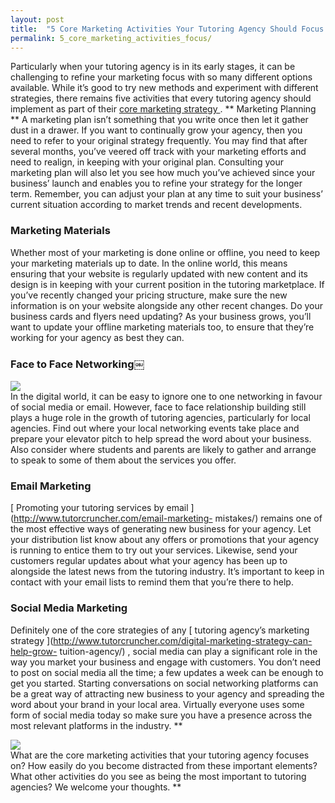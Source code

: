 ```yaml
---
layout: post
title:  "5 Core Marketing Activities Your Tutoring Agency Should Focus On"
permalink: 5_core_marketing_activities_focus/
---
```

Particularly when your tutoring agency is in its early stages, it can be
challenging to refine your marketing focus with so many different options
available. While it’s good to try new methods and experiment with different
strategies, there remains five activities that every tutoring agency should
implement as part of their [ core marketing strategy
](http://www.tutorcruncher.com/4-things-should-know-marketing/) . ** Marketing
Planning ** A marketing plan isn’t something that you write once then let it
gather dust in a drawer. If you want to continually grow your agency, then you
need to refer to your original strategy frequently. You may find that after
several months, you’ve veered off track with your marketing efforts and need
to realign, in keeping with your original plan. Consulting your marketing plan
will also let you see how much you’ve achieved since your business’ launch and
enables you to refine your strategy for the longer term. Remember, you can
adjust your plan at any time to suit your business’ current situation
according to market trends and recent developments. 

### Marketing Materials

Whether most of your marketing is done online or offline, you need to keep
your marketing materials up to date. In the online world, this means ensuring
that your website is regularly updated with new content and its design is in
keeping with your current position in the tutoring marketplace. If you’ve
recently changed your pricing structure, make sure the new information is on
your website alongside any other recent changes. Do your business cards and
flyers need updating? As your business grows, you’ll want to update your
offline marketing materials too, to ensure that they’re working for your
agency as best they can. 

### Face to Face Networking￼

<div class="img-holder full-width">
   <img src="http://www.exordo.com/blog/wp-content/uploads/2013/11/networking.jpg" alt-text=""/>
</div> In
the digital world, it can be easy to ignore one to one networking in favour of
social media or email. However, face to face relationship building still plays
a huge role in the growth of tutoring agencies, particularly for local
agencies. Find out where your local networking events take place and prepare
your elevator pitch to help spread the word about your business. Also consider
where students and parents are likely to gather and arrange to speak to some
of them about the services you offer. 

### Email Marketing

[ Promoting your
tutoring services by email ](http://www.tutorcruncher.com/email-marketing-
mistakes/) remains one of the most effective ways of generating new business
for your agency. Let your distribution list know about any offers or
promotions that your agency is running to entice them to try out your
services. Likewise, send your customers regular updates about what your agency
has been up to alongside the latest news from the tutoring industry. It’s
important to keep in contact with your email lists to remind them that you’re
there to help. 

### Social Media Marketing

Definitely one of the core
strategies of any [ tutoring agency’s marketing strategy
](http://www.tutorcruncher.com/digital-marketing-strategy-can-help-grow-
tuition-agency/) , social media can play a significant role in the way you
market your business and engage with customers. You don’t need to post on
social media all the time; a few updates a week can be enough to get you
started. Starting conversations on social networking platforms can be a great
way of attracting new business to your agency and spreading the word about
your brand in your local area. Virtually everyone uses some form of social
media today so make sure you have a presence across the most relevant
platforms in the industry. **
<div class="img-holder full-width">
   <img src="https://c2.staticflickr.com/4/3267/3256031851_6d0a863f71_z.jpg?zz=1" alt-text=""/>
</div> What
are the core marketing activities that your tutoring agency focuses on? How
easily do you become distracted from these important elements? What other
activities do you see as being the most important to tutoring agencies? We
welcome your thoughts. **
